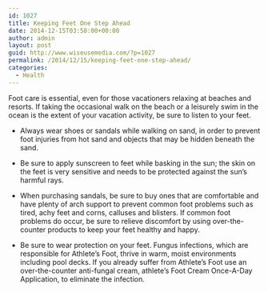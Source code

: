 ```yaml
---
id: 1027
title: Keeping Feet One Step Ahead
date: 2014-12-15T03:50:00+00:00
author: admin
layout: post
guid: http://www.wiseusemedia.com/?p=1027
permalink: /2014/12/15/keeping-feet-one-step-ahead/
categories:
  - Health
---
```

Foot care is essential, even for those vacationers relaxing at beaches and resorts. If taking the occasional walk on the beach or a leisurely swim in the ocean is the extent of your vacation activity, be sure to listen to your feet. 

* Always wear shoes or sandals while walking on sand, in order to prevent foot injuries from hot sand and objects that may be hidden beneath the sand.

* Be sure to apply sunscreen to feet while basking in the sun; the skin on the feet is very sensitive and needs to be protected against the sun&#8217;s harmful rays.

* When purchasing sandals, be sure to buy ones that are comfortable and have plenty of arch support to prevent common foot problems such as tired, achy feet and corns, calluses and blisters. If common foot problems do occur, be sure to relieve discomfort by using over-the-counter products to keep your feet healthy and happy.

* Be sure to wear protection on your feet. Fungus infections, which are responsible for Athlete&#8217;s Foot, thrive in warm, moist environments including pool decks. If you already suffer from Athlete&#8217;s Foot use an over-the-counter anti-fungal cream, athlete&#8217;s Foot Cream Once-A-Day Application, to eliminate the infection.